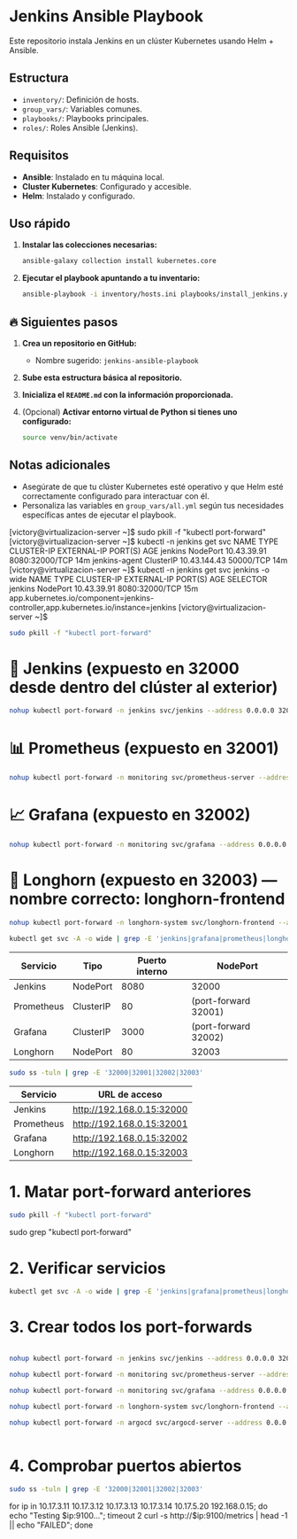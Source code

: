 # Jenkins Ansible Playbook

Este repositorio instala Jenkins en un clúster Kubernetes usando Helm + Ansible.

## Estructura
- `inventory/`: Definición de hosts.
- `group_vars/`: Variables comunes.
- `playbooks/`: Playbooks principales.
- `roles/`: Roles Ansible (Jenkins).

## Requisitos
- **Ansible**: Instalado en tu máquina local.
- **Cluster Kubernetes**: Configurado y accesible.
- **Helm**: Instalado y configurado.

## Uso rápido
1. **Instalar las colecciones necesarias:**
   ```bash
   ansible-galaxy collection install kubernetes.core
   ```

2. **Ejecutar el playbook apuntando a tu inventario:**
   ```bash
   ansible-playbook -i inventory/hosts.ini playbooks/install_jenkins.yml
   ```

## 🔥 Siguientes pasos
1. **Crea un repositorio en GitHub:**
   - Nombre sugerido: `jenkins-ansible-playbook`

2. **Sube esta estructura básica al repositorio.**

3. **Inicializa el `README.md` con la información proporcionada.**

4. (Opcional) **Activar entorno virtual de Python si tienes uno configurado:**
   ```bash
   source venv/bin/activate
   ```

## Notas adicionales

- Asegúrate de que tu clúster Kubernetes esté operativo y que Helm esté correctamente configurado para interactuar con él.
- Personaliza las variables en `group_vars/all.yml` según tus necesidades específicas antes de ejecutar el playbook.



[victory@virtualizacion-server ~]$ sudo pkill -f "kubectl port-forward"
[victory@virtualizacion-server ~]$ kubectl -n jenkins get svc
NAME            TYPE        CLUSTER-IP     EXTERNAL-IP   PORT(S)          AGE
jenkins         NodePort    10.43.39.91    <none>        8080:32000/TCP   14m
jenkins-agent   ClusterIP   10.43.144.43   <none>        50000/TCP        14m
[victory@virtualizacion-server ~]$ kubectl -n jenkins get svc jenkins -o wide
NAME      TYPE       CLUSTER-IP    EXTERNAL-IP   PORT(S)          AGE   SELECTOR
jenkins   NodePort   10.43.39.91   <none>        8080:32000/TCP   15m   app.kubernetes.io/component=jenkins-controller,app.kubernetes.io/instance=jenkins
[victory@virtualizacion-server ~]$






```bash
sudo pkill -f "kubectl port-forward"
```

# 🔁 Jenkins (expuesto en 32000 desde dentro del clúster al exterior)

```bash
nohup kubectl port-forward -n jenkins svc/jenkins --address 0.0.0.0 32000:8080 > /tmp/jenkins-port-forward.log 2>&1 &
```

# 📊 Prometheus (expuesto en 32001)

```bash
nohup kubectl port-forward -n monitoring svc/prometheus-server --address 0.0.0.0 32001:80 > /tmp/prometheus-port-forward.log 2>&1 &
```

# 📈 Grafana (expuesto en 32002)

```bash
nohup kubectl port-forward -n monitoring svc/grafana --address 0.0.0.0 32002:3000 > /tmp/grafana-port-forward.log 2>&1 &
```

# 🧠 Longhorn (expuesto en 32003) — nombre correcto: longhorn-frontend

```bash
nohup kubectl port-forward -n longhorn-system svc/longhorn-frontend --address 0.0.0.0 32003:80 > /tmp/longhorn-port-forward.log 2>&1 &
```

```bash
kubectl get svc -A -o wide | grep -E 'jenkins|grafana|prometheus|longhorn'
```



| Servicio    | Tipo      | Puerto interno | NodePort  |
|-------------|-----------|----------------|-----------|
| Jenkins     | NodePort  | 8080            | 32000     |
| Prometheus  | ClusterIP | 80              | (port-forward 32001) |
| Grafana     | ClusterIP | 3000            | (port-forward 32002) |
| Longhorn    | NodePort  | 80              | 32003     |



```bash
sudo ss -tuln | grep -E '32000|32001|32002|32003'
```

| Servicio    | URL de acceso                                |
|-------------|-----------------------------------------------|
| Jenkins     | http://192.168.0.15:32000                     |
| Prometheus  | http://192.168.0.15:32001                     |
| Grafana     | http://192.168.0.15:32002                     |
| Longhorn    | http://192.168.0.15:32003                     |



# 1. Matar port-forward anteriores

```bash
sudo pkill -f "kubectl port-forward"
```
sudo grep "kubectl port-forward" 


# 2. Verificar servicios

   
```bash
kubectl get svc -A -o wide | grep -E 'jenkins|grafana|prometheus|longhorn'
```

# 3. Crear todos los port-forwards

   
```bash

nohup kubectl port-forward -n jenkins svc/jenkins --address 0.0.0.0 32000:8080 > /tmp/jenkins-port-forward.log 2>&1 &

nohup kubectl port-forward -n monitoring svc/prometheus-server --address 0.0.0.0 32001:80 > /tmp/prometheus-port-forward.log 2>&1 &

nohup kubectl port-forward -n monitoring svc/grafana --address 0.0.0.0 32002:3000 > /tmp/grafana-port-forward.log 2>&1 &

nohup kubectl port-forward -n longhorn-system svc/longhorn-frontend --address 0.0.0.0 32003:80 > /tmp/longhorn-port-forward.log 2>&1 &

nohup kubectl port-forward -n argocd svc/argocd-server --address 0.0.0.0 32004:80 > /tmp/argocd-port-forward.log 2>&1 &



```

# 4. Comprobar puertos abiertos

```bash
sudo ss -tuln | grep -E '32000|32001|32002|32003'
```


  for ip in 10.17.3.11 10.17.3.12 10.17.3.13 10.17.3.14 10.17.5.20 192.168.0.15; do
    echo "Testing $ip:9100...";
    timeout 2 curl -s http://$ip:9100/metrics | head -1 || echo "FAILED";
  done
